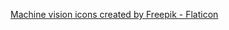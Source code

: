 <a href="https://www.flaticon.com/free-icons/machine-vision" title="machine vision icons">Machine vision icons created by Freepik - Flaticon</a>